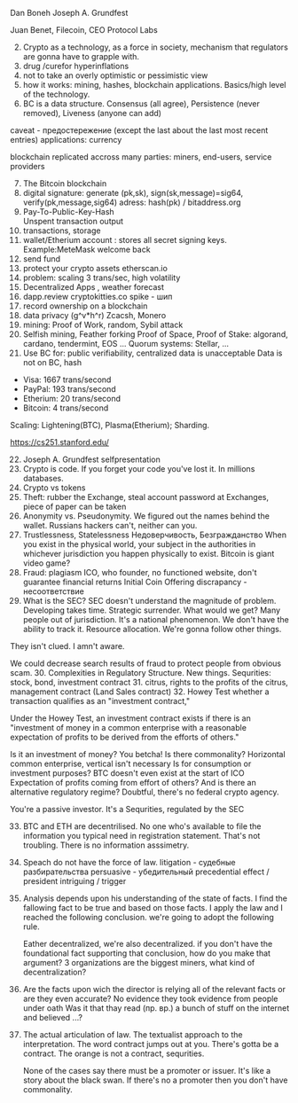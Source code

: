 Dan Boneh
Joseph A. Grundfest

Juan Benet, Filecoin, CEO Protocol Labs


2. Crypto as a technology, as a force in society, mechanism that regulators are gonna have to grapple with.
3. drug /curefor hyperinflations
4. not to take an overly optimistic or pessimistic view
5. how it works: mining, hashes, blockchain applications. Basics/high level of the technology.
6. BC is a data structure. Consensus (all agree), Persistence (never removed), Liveness (anyone can add)

  caveat - предостережение (except the last about the last most recent entries)
  applications: currency
  
  blockchain replicated accross many parties: miners, end-users, service providers

7. The Bitcoin blockchain
8. digital signature: generate (pk,sk), sign(sk,message)=sig64, verify(pk,message,sig64)
  adress: hash(pk) / bitaddress.org
9. Pay-To-Public-Key-Hash  
  Unspent transaction output
10. transactions, storage
11. wallet/Etherium account : stores all secret signing keys. Example:MeteMask
   welcome back
12. send fund
13. protect your crypto assets   etherscan.io
14. problem: scaling 3 trans/sec, high volatility
15. Decentralized Apps , weather forecast
16. dapp.review  cryptokitties.co
   spike - шип
17. record ownership on a blockchain
18. data privacy (g^v*h^r) Zcacsh, Monero
19. mining: Proof of Work, 
   random, Sybil attack
20. Selfish mining, Feather forking
   Proof of Space, 
   Proof of Stake: algorand, cardano, tendermint, EOS ... 
   Quorum systems: Stellar, ...
21. Use BC for: public verifiability, centralized data is unacceptable
   Data is not on BC, hash
   - Visa:   1667 trans/second
   - PayPal:  193 trans/second
   - Etherium: 20 trans/second
   - Bitcoin:   4 trans/second
   
   Scaling: Lightening(BTC), Plasma(Etherium); Sharding.

   https://cs251.stanford.edu/

22. Joseph A. Grundfest selfpresentation
23. Crypto is code. If you forget your code you've lost it. In millions databases.
24. Crypto vs tokens
25. Theft: rubber the Exchange, steal account password at Exchanges, piece of paper can be taken
26. Anonymity vs. Pseudonymity. We figured out the names behind the wallet. Russians hackers can't, neither can you.
27. Trustlessness, Statelessness 
   Недоверчивость, Безгражданство
   When you exist in the physical world, your subject in the authorities in whichever jurisdiction you happen physically to exist.
   Bitcoin is giant video game?
28. Fraud: plagiasm ICO, who founder, no functioned website, don't guarantee financial returns
   Initial Coin Offering
   discrapancy - несоответствие
29. What is the SEC? SEC doesn't understand the magnitude of problem. Developing takes time. Strategic surrender.
   What would we get?
   Many people out of jurisdiction. It's a national phenomenon.
   We don't have the ability to track it.
   Resource allocation. We're gonna follow other things.

   They isn't clued.
   I amn't aware.

   We could decrease search results of fraud to protect people from obvious scam.
30. Complexities in Regulatory Structure. New things.
   Sequrities: stock, bond, investment contract
31. citrus, rights to the profits of the citrus, management contract (Land Sales contract)
32. Howey Test whether a transaction qualifies as an "investment contract,"

   Under the Howey Test, an investment contract exists 
   if there is an "investment of money in a common enterprise with a reasonable expectation of profits 
   to be derived from the efforts of others."

   Is it an investment of money?                         You betcha!
   Is there commonality?                                 Horizontal common enterprise, vertical isn't necessary
   Is for consumption or investment purposes?            BTC doesn't even exist at the start of ICO
   Expectation of profits coming from effort of others?
   And is there an alternative regulatory regime?        Doubtful, there's no federal crypto agency.

   You're a passive investor.
   It's a Sequrities, regulated by the SEC


33. BTC and ETH are decentrilised. No one who's available to file the information you typical need in registration statement.
   That's not troubling. There is no information asssimetry.
   1. Speach do not have the force of law.
   litigation - судебные разбирательства
   persuasive - убедительный
   precedential effect / president
   intriguing / trigger
   2. Analysis depends upon his understanding of the state of facts.
      I find the fallowing fact to be true and based on those facts.
      I apply the law and I reached the following conclusion.
      we're going to adopt the following rule.

      Eather decentralized, we're also decentralized. if you don't have the foundational fact supporting that conclusion, how do you make that argument?
      3 organizations are the biggest miners, what kind of decentralization?
   3. Are the facts upon wich the director is relying all of the relevant facts or are they even accurate?
      No evidence they took evidence from people under oath
      Was it that thay read (пр. вр.) a bunch of stuff on the internet and believed ...?
   4. The actual articulation of law.
      The textualist approach to the interpretation.
        The word contract jumps out at you. There's gotta be a contract.
        The orange is not a contract, sequrities.

      None of the cases say there must be a promoter or issuer. It's like a story about the black swan.
      If there's no a promoter then you don't have commonality.
  
  
